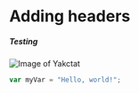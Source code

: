 # Adding headers

##### Testing

![Image of Yakctat](https://octodex.github.com/images/yaktocat.png)

``` javascript
var myVar = "Hello, world!";
```
